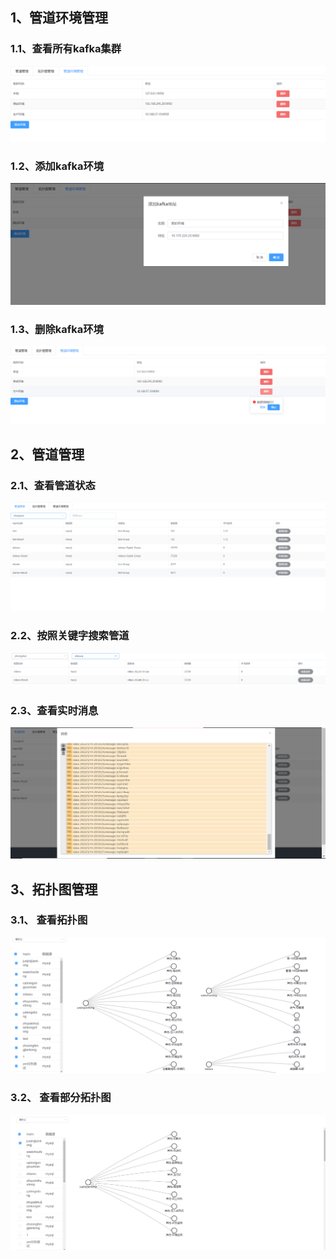 ## 1、管道环境管理

### 1.1、查看所有kafka集群

![1223](assets/1.png)

### 1.2、添加kafka环境

![](assets/2.png)

### 1.3、删除kafka环境

![](assets/3.png)

## 2、管道管理

### 2.1、查看管道状态

![](assets/4.png)

### 2.2、按照关键字搜索管道

![](assets/5.png)

### 2.3、查看实时消息

![](assets/6.png)

## 3、拓扑图管理

### 3.1、 查看拓扑图

![](assets/7.png)

### 3.2、 查看部分拓扑图

![](assets/8.png)